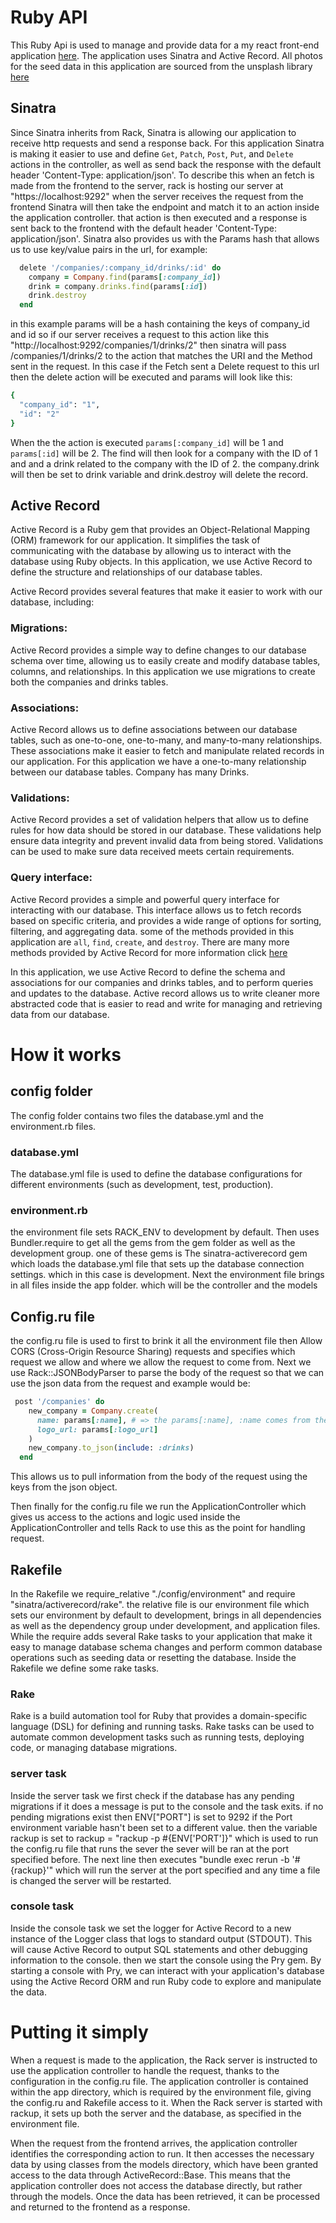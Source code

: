 # Ruby API

This Ruby Api is used to manage and provide data for a my react front-end application [here](https://github.com/DNelson35/phase-3-project). The application uses Sinatra and Active Record. All photos for the seed data in this application are sourced from the unsplash library [here](https://unsplash.com/)

## Sinatra

Since Sinatra inherits from Rack, Sinatra is allowing our application to receive http requests and send a response back. For this application Sinatra is making it easier to use and define `Get`, `Patch`, `Post`, `Put`, and `Delete` actions in the controller, as well as send back the response with the default header 'Content-Type: application/json'. To describe this when an fetch is made from the frontend to the server, rack is hosting our server at "https://localhost:9292" when the server receives the request from the frontend Sinatra will then take the endpoint and match it to an action inside the application controller. that action is then executed and a response is sent back to the frontend with the default header 'Content-Type: application/json'. Sinatra also provides us with the Params hash that allows us to use key/value pairs in the url, for example:

```ruby
  delete '/companies/:company_id/drinks/:id' do
    company = Company.find(params[:company_id])
    drink = company.drinks.find(params[:id])
    drink.destroy
  end
```

in this example params will be a hash containing the keys of company_id and id so if our server receives a request to this action like this "http://localhost:9292/companies/1/drinks/2" then sinatra will pass /companies/1/drinks/2 to the action that matches the URI and the Method sent in the request. In this case if the Fetch sent a Delete request to this url then the delete action will be executed and params will look like this:

```ruby
{
  "company_id": "1",
  "id": "2"
}
```

When the the action is executed `params[:company_id]` will be 1 and `params[:id]` will be 2. The find will then look for a company with the ID of 1 and and a drink related to the company with the ID of 2. the company.drink will then be set to drink variable and drink.destroy will delete the record.

## Active Record

Active Record is a Ruby gem that provides an Object-Relational Mapping (ORM) framework for our application. It simplifies the task of communicating with the database by allowing us to interact with the database using Ruby objects. In this application, we use Active Record to define the structure and relationships of our database tables.

Active Record provides several features that make it easier to work with our database, including:

### Migrations:

 Active Record provides a simple way to define changes to our database schema over time, allowing us to easily create and modify database tables, columns, and relationships. In this application we use migrations to create both the companies and drinks tables. 

### Associations:

 Active Record allows us to define associations between our database tables, such as one-to-one, one-to-many, and many-to-many relationships. These associations make it easier to fetch and manipulate related records in our application. For this application we have a one-to-many relationship between our database tables. Company has many Drinks.

### Validations:

 Active Record provides a set of validation helpers that allow us to define rules for how data should be stored in our database. These validations help ensure data integrity and prevent invalid data from being stored. Validations can be used to make sure data received meets certain requirements.

### Query interface:
 Active Record provides a simple and powerful query interface for interacting with our database. This interface allows us to fetch records based on specific criteria, and provides a wide range of options for sorting, filtering, and aggregating data. some of the methods provided in this application are `all`, `find`, `create`, and `destroy`. There are many more methods provided by Active Record for more information click [here](https://guides.rubyonrails.org/active_record_querying.html) 

In this application, we use Active Record to define the schema and associations for our companies and drinks tables, and to perform queries and updates to the database. Active record allows us to write cleaner more abstracted code that is easier to read and write for managing and retrieving data from our database.

# How it works

## config folder
The config folder contains two files the database.yml and the environment.rb files. 

### database.yml
The database.yml file is used to define the database configurations for different environments (such as development, test, production). 

### environment.rb
the environment file sets RACK_ENV to development by default. Then uses Bundler.require to get all the gems from the gem folder as well as the development group. one of these gems is The sinatra-activerecord gem which loads the database.yml file that sets up the database connection settings. which in this case is development. Next the environment file brings in all files inside the app folder. which will be the controller and  the models

## Config.ru file
the config.ru file is used to first to brink it all the environment file then Allow CORS (Cross-Origin Resource Sharing) requests and specifies which request we allow and where we allow the request to come from. Next we use Rack::JSONBodyParser to parse the body of the request so that we can use the json data from the request and example would be: 

```ruby
 post '/companies' do
    new_company = Company.create(
      name: params[:name], # => the params[:name], :name comes from the body of the request
      logo_url: params[:logo_url]
    )
    new_company.to_json(include: :drinks)
  end
```

This allows us to pull information from the body of the request using the keys from the json object.

Then finally for the config.ru file we run the ApplicationController which gives us access to the actions and logic used inside the ApplicationController and tells Rack to use this as the point for handling request.

## Rakefile

In the Rakefile we require_relative "./config/environment" and
require "sinatra/activerecord/rake". the relative file is our environment file which sets our environment by default to development, brings in all dependencies as well as the dependency group under development, and application files. While the  require adds several Rake tasks to your application that make it easy to manage database schema changes and perform common database operations such as seeding data or resetting the database. Inside the Rakefile we define some rake tasks.

### Rake

Rake is a build automation tool for Ruby that provides a domain-specific language (DSL) for defining and running tasks. Rake tasks can be used to automate common development tasks such as running tests, deploying code, or managing database migrations.

### server task

Inside the server task we first check if the database has any pending migrations if it does a message is put to the console and the task exits. if no pending migrations exist then ENV["PORT"] is set to 9292 if the Port environment variable hasn't been set to a different value. then the variable rackup is set to rackup = "rackup -p #{ENV['PORT']}" which is used to run the config.ru file that runs the sever the sever will be ran at the port specified before. The next line then executes  "bundle exec rerun -b '#{rackup}'" which will run the server at the port specified and any time a file is changed the server will be restarted. 

### console task

Inside the console task we set the logger for Active Record to a new instance of the Logger class that logs to standard output (STDOUT). This will cause Active Record to output SQL statements and other debugging information to the console. then we start the console using the Pry gem. By starting a console with Pry, we can interact with your application's database using the Active Record ORM and run Ruby code to explore and manipulate the data.

# Putting it simply

When a request is made to the application, the Rack server is instructed to use the application controller to handle the request, thanks to the configuration in the config.ru file. The application controller is contained within the app directory, which is required by the environment file, giving the config.ru and Rakefile access to it. When the Rack server is started with rackup, it sets up both the server and the database, as specified in the environment file.

When the request from the frontend arrives, the application controller identifies the corresponding action to run. It then accesses the necessary data by using classes from the models directory, which have been granted access to the data through ActiveRecord::Base. This means that the application controller does not access the database directly, but rather through the models. Once the data has been retrieved, it can be processed and returned to the frontend as a response.
